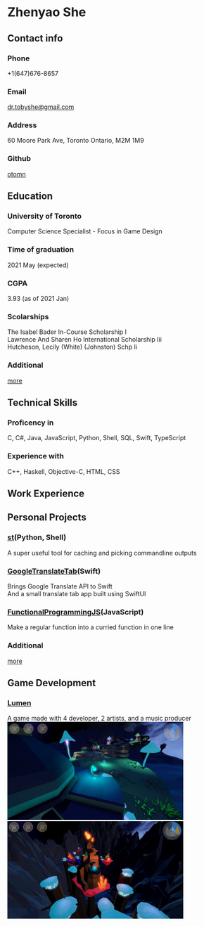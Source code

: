 # Zhenyao She

## Contact info

### Phone
+1(647)676-8657
### Email
<dr.tobyshe@gmail.com>
### Address
60 Moore Park Ave,
Toronto Ontario,
M2M 1M9
### Github
[otomn](https://github.com/otomn)

## Education

### University of Toronto
Computer Science Specialist - Focus in Game Design
### Time of graduation
2021 May (expected)
### CGPA
3.93 (as of 2021 Jan)
### Scolarships
The Isabel Bader In-Course Scholarship I\
Lawrence And Sharen Ho International Scholarship Iii\
Hutcheson, Lecily (White) (Johnston) Schp Ii
### Additional
[more](education.md)

## Technical Skills

### Proficency in
C, C#, Java, JavaScript, Python, Shell, SQL, Swift, TypeScript
### Experience with
C++, Haskell, Objective-C, HTML, CSS

## Work Experience

## Personal Projects

### [st](https://github.com/otomn/st)(Python, Shell)
A super useful tool for caching and picking commandline outputs

### [GoogleTranslateTab](https://github.com/otomn/GoogleTranslateTab)(Swift)
Brings Google Translate API to Swift\
And a small translate tab app built using SwiftUI

### [FunctionalProgrammingJS](https://github.com/otomn/FunctionalProgrammingJS)(JavaScript)
Make a regular function into a curried function in one line

### Additional
[more](projects.md)

## Game Development

### [Lumen](https://github.com/vinaykomaravolu/Lumen)
A game made with 4 developer, 2 artists, and a music producer\
<img src="https://github.com/vinaykomaravolu/Lumen/blob/master/media/4.JPG"
width="400">
<img src="https://github.com/vinaykomaravolu/Lumen/blob/master/media/2.JPG"
width="400">

